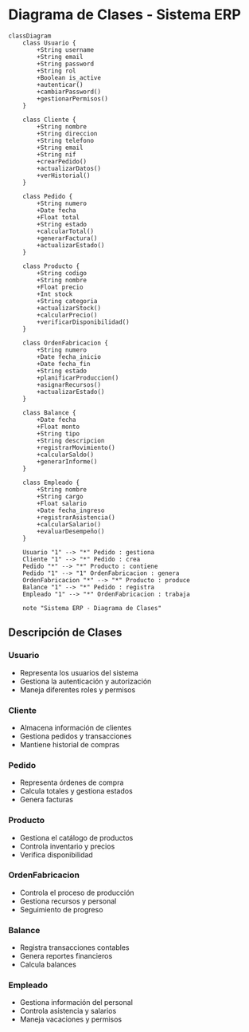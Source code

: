 # Diagrama de Clases - Sistema ERP

```mermaid
classDiagram
    class Usuario {
        +String username
        +String email
        +String password
        +String rol
        +Boolean is_active
        +autenticar()
        +cambiarPassword()
        +gestionarPermisos()
    }

    class Cliente {
        +String nombre
        +String direccion
        +String telefono
        +String email
        +String nif
        +crearPedido()
        +actualizarDatos()
        +verHistorial()
    }

    class Pedido {
        +String numero
        +Date fecha
        +Float total
        +String estado
        +calcularTotal()
        +generarFactura()
        +actualizarEstado()
    }

    class Producto {
        +String codigo
        +String nombre
        +Float precio
        +Int stock
        +String categoria
        +actualizarStock()
        +calcularPrecio()
        +verificarDisponibilidad()
    }

    class OrdenFabricacion {
        +String numero
        +Date fecha_inicio
        +Date fecha_fin
        +String estado
        +planificarProduccion()
        +asignarRecursos()
        +actualizarEstado()
    }

    class Balance {
        +Date fecha
        +Float monto
        +String tipo
        +String descripcion
        +registrarMovimiento()
        +calcularSaldo()
        +generarInforme()
    }

    class Empleado {
        +String nombre
        +String cargo
        +Float salario
        +Date fecha_ingreso
        +registrarAsistencia()
        +calcularSalario()
        +evaluarDesempeño()
    }

    Usuario "1" --> "*" Pedido : gestiona
    Cliente "1" --> "*" Pedido : crea
    Pedido "*" --> "*" Producto : contiene
    Pedido "1" --> "1" OrdenFabricacion : genera
    OrdenFabricacion "*" --> "*" Producto : produce
    Balance "1" --> "*" Pedido : registra
    Empleado "1" --> "*" OrdenFabricacion : trabaja

    note "Sistema ERP - Diagrama de Clases"
```

## Descripción de Clases

### Usuario
- Representa los usuarios del sistema
- Gestiona la autenticación y autorización
- Maneja diferentes roles y permisos

### Cliente
- Almacena información de clientes
- Gestiona pedidos y transacciones
- Mantiene historial de compras

### Pedido
- Representa órdenes de compra
- Calcula totales y gestiona estados
- Genera facturas

### Producto
- Gestiona el catálogo de productos
- Controla inventario y precios
- Verifica disponibilidad

### OrdenFabricacion
- Controla el proceso de producción
- Gestiona recursos y personal
- Seguimiento de progreso

### Balance
- Registra transacciones contables
- Genera reportes financieros
- Calcula balances

### Empleado
- Gestiona información del personal
- Controla asistencia y salarios
- Maneja vacaciones y permisos 